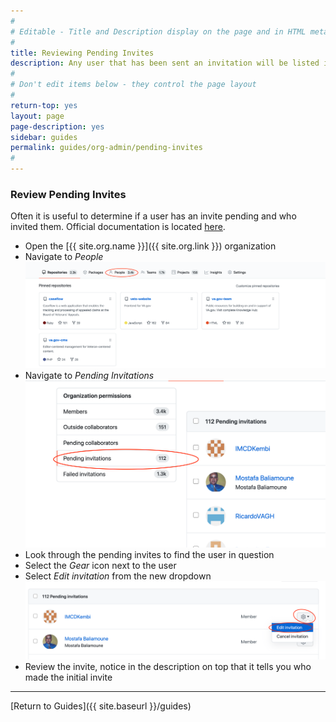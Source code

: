 ```yaml
---
#
# Editable - Title and Description display on the page and in HTML meta tags
#
title: Reviewing Pending Invites
description: Any user that has been sent an invitation will be listed in the Pending Invitations section of the organization's `People` page.
#
# Don't edit items below - they control the page layout
#
return-top: yes
layout: page
page-description: yes
sidebar: guides
permalink: guides/org-admin/pending-invites
#
---
```

### Review Pending Invites

Often it is useful to determine if a user has an invite pending and who invited them.  Official documentation is located [here](https://docs.github.com/en/github/setting-up-and-managing-organizations-and-teams/canceling-or-editing-an-invitation-to-join-your-organization).

* Open the [{{ site.org.name }}]({{ site.org.link }}) organization
* Navigate to *People*
![people location](imgs/manage-users.1.png)
* Navigate to *Pending Invitations*
![pending invites button location](imgs/pending-invites.1.png)
* Look through the pending invites to find the user in question
* Select the *Gear* icon next to the user
* Select *Edit invitation* from the new dropdown
![user invitation settings location](imgs/pending-invites.2.png)
* Review the invite, notice in the description on top that it tells you who made the initial invite

---

[Return to Guides]({{ site.baseurl }}/guides)
